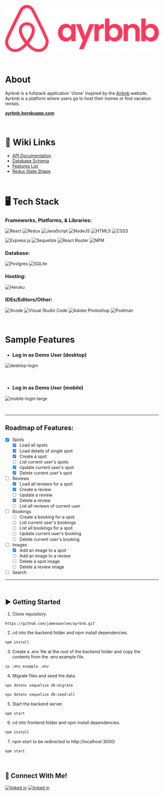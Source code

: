 <!-- <img src="https://user-images.githubusercontent.com/99856702/196315104-4da1b6d6-81f2-4a37-90e2-87a8819245d2.png"> -->

![ayrbnb-logo]

[ayrbnb-logo]: ./frontend/src/images/ayrbnb-logo.png

<br>

# About
Ayrbnb is a fullstack application 'clone' inspired by the [Airbnb](http://www.airbnb.com) website. Ayrbnb is a platform where users go to host their homes or find vacation rentals.

<!-- ## Live site -->
[**ayrbnb.herokuapp.com**](http://ayrbnb.herokuapp.com)

<br>

<!-- 🔗  -->
# 🔗 Wiki Links
* [API Documentation](https://github.com/jameswonlee/airbnb-clone/blob/main/backend/README-API-Docs.md#airbnb-clone)
* [Database Schema](https://github.com/jameswonlee/airbnb-clone/wiki/Database-Schema)
* [Features List](https://github.com/jameswonlee/airbnb-clone/wiki/Features-List)
* [Redux State Shape](https://github.com/jameswonlee/airbnb-clone/wiki/Redux-Store-Shape)

<br>

<!-- 🖥️  -->
# 🖥️ Tech Stack
### Frameworks, Platforms, & Libraries:
![React](https://img.shields.io/badge/react-%2320232a.svg?style=for-the-badge&logo=react&logoColor=%2361DAFB)
![Redux](https://img.shields.io/badge/redux-%23593d88.svg?style=for-the-badge&logo=redux&logoColor=white)
![JavaScript](https://img.shields.io/badge/javascript-%23323330.svg?style=for-the-badge&logo=javascript&logoColor=%23F7DF1E)
![NodeJS](https://img.shields.io/badge/node.js-6DA55F?style=for-the-badge&logo=node.js&logoColor=white)
![HTML5](https://img.shields.io/badge/html5-%23E34F26.svg?style=for-the-badge&logo=html5&logoColor=white)
![CSS3](https://img.shields.io/badge/css3-%231572B6.svg?style=for-the-badge&logo=css3&logoColor=white)

![Express.js](https://img.shields.io/badge/express.js-%23404d59.svg?style=for-the-badge&logo=express&logoColor=%2361DAFB)
![Sequelize](https://img.shields.io/badge/Sequelize-52B0E7?style=for-the-badge&logo=Sequelize&logoColor=white)
![React Router](https://img.shields.io/badge/React_Router-CA4245?style=for-the-badge&logo=react-router&logoColor=white)
![NPM](https://img.shields.io/badge/NPM-%23000000.svg?style=for-the-badge&logo=npm&logoColor=white)

### Database:
![Postgres](https://img.shields.io/badge/postgres-%23316192.svg?style=for-the-badge&logo=postgresql&logoColor=white)
![SQLite](https://img.shields.io/badge/sqlite-%2307405e.svg?style=for-the-badge&logo=sqlite&logoColor=white)

### Hosting:
![Heroku](https://img.shields.io/badge/heroku-%23430098.svg?style=for-the-badge&logo=heroku&logoColor=white)

### IDEs/Editors/Other:
![Xcode](https://img.shields.io/badge/Xcode-007ACC?style=for-the-badge&logo=Xcode&logoColor=white)
![Visual Studio Code](https://img.shields.io/badge/Visual%20Studio%20Code-0078d7.svg?style=for-the-badge&logo=visual-studio-code&logoColor=white)
![Adobe Photoshop](https://img.shields.io/badge/adobe%20photoshop-%2331A8FF.svg?style=for-the-badge&logo=adobe%20photoshop&logoColor=white)
![Postman](https://img.shields.io/badge/Postman-FF6C37?style=for-the-badge&logo=postman&logoColor=white)

<br>

# Sample Features

- ### Log in as Demo User (desktop)

![desktop-login](https://imgur.com/pa3ATgw.gif)

<br>

- ### Log in as Demo User (mobile)

![mobile-login-large](https://imgur.com/0xIYfpc.gif)
<!-- ![mobile-login-small](https://imgur.com/GwLHuwG.gif) -->

<br>

---------------------------------------------------------------
## Roadmap of Features:
- [x] Spots
    - [x] Load all spots
    - [x] Load details of single spot
    - [x] Create a spot
    - [ ] List current user's spots
    - [x] Update current user's spot
    - [x] Delete current user's spot
- [ ] Reviews
    - [x] Load all reviews for a spot
    - [x] Create a review
    - [ ] Update a review
    - [x] Delete a review
    - [ ] List all reviews of current user
- [ ] Bookings
    - [ ] Create a booking for a spot
    - [ ] List current user's bookings
    - [ ] List all bookings for a spot
    - [ ] Update current user's booking
    - [ ] Delete current user's booking
- [ ] Images
    - [x] Add an image to a spot
    - [ ] Add an image to a review
    - [ ] Delete a spot image
    - [ ] Delete a review image
- [ ] Search

-------------------------------------------------------------------

<br>

## ▶️ Getting Started
1. Clone repository.
```
https://github.com/jameswonlee/ayrbnb.git
```
2. cd into the backend folder and npm install dependencies.
```sh
npm install
```
3. Create a .env file at the root of the backend folder and copy the contents from the .env.example file.
```sh
cp .env.example .env
```
4. Migrate files and seed the data.
 ```sh
npx dotenv sequelize db:migrate
 ```
```sh
npx dotenv sequelize db:seed:all
```

5. Start the backend server.
```
npm start
```
6. cd into frontend folder and npm install dependencies.
 ```sh
npm install
```
7. npm start to be redirected to http://localhost:3000/
 ```sh
npm start
 ```

 <br>

<!-- 📱  -->
## 📱 Connect With Me!

[![linked in][github-icon]][github-url]
[![linked in][linkedin-icon]][linkedin-url]

<!-- <img src=https://i.imgur.com/w9xwrCT.png width=20>[GitHub](https://github.com/jameswonlee)
<img src=https://i.imgur.com/2ffGJqj.png width=20> [LinkedIn](https://www.linkedin.com/in/jameswonlee/) -->


<!-- Images / Links -->
[linkedin-icon]: https://skillicons.dev/icons?i=linkedin
[github-icon]: https://skillicons.dev/icons?i=github
[linkedin-url]: https://linkedin.com/in/jameswonlee/
[github-url]: https://github.com/jameswonlee








